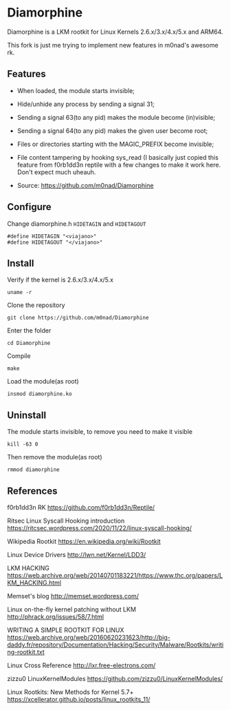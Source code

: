 Diamorphine
===========

Diamorphine is a LKM rootkit for Linux Kernels 2.6.x/3.x/4.x/5.x and ARM64.

This fork is just me trying to implement new features in m0nad's awesome rk.

Features
--

- When loaded, the module starts invisible;

- Hide/unhide any process by sending a signal 31;

- Sending a signal 63(to any pid) makes the module become (in)visible;

- Sending a signal 64(to any pid) makes the given user become root;

- Files or directories starting with the MAGIC_PREFIX become invisible;

- File content tampering by hooking sys_read (I basically just copied this feature from f0rb1dd3n reptile with a few changes to make it work here. Don't expect much uheauh.  

- Source: https://github.com/m0nad/Diamorphine

Configure
--

Change diamorphine.h `HIDETAGIN` and `HIDETAGOUT`  

```
#define HIDETAGIN "<viajano>"
#define HIDETAGOUT "</viajano>"
```
Install
--

Verify if the kernel is 2.6.x/3.x/4.x/5.x
```
uname -r
```

Clone the repository
```
git clone https://github.com/m0nad/Diamorphine
```

Enter the folder
```
cd Diamorphine
```

Compile
```
make
```

Load the module(as root)
```
insmod diamorphine.ko
```

Uninstall
--

The module starts invisible, to remove you need to make it visible
```
kill -63 0
```

Then remove the module(as root)
```
rmmod diamorphine
```

References
--
f0rb1dd3n RK 
https://github.com/f0rb1dd3n/Reptile/

Ritsec Linux Syscall Hooking introduction
https://ritcsec.wordpress.com/2020/11/22/linux-syscall-hooking/

Wikipedia Rootkit
https://en.wikipedia.org/wiki/Rootkit

Linux Device Drivers
http://lwn.net/Kernel/LDD3/

LKM HACKING
https://web.archive.org/web/20140701183221/https://www.thc.org/papers/LKM_HACKING.html

Memset's blog
http://memset.wordpress.com/

Linux on-the-fly kernel patching without LKM
http://phrack.org/issues/58/7.html

WRITING A SIMPLE ROOTKIT FOR LINUX
https://web.archive.org/web/20160620231623/http://big-daddy.fr/repository/Documentation/Hacking/Security/Malware/Rootkits/writing-rootkit.txt

Linux Cross Reference
http://lxr.free-electrons.com/

zizzu0 LinuxKernelModules
https://github.com/zizzu0/LinuxKernelModules/

Linux Rootkits: New Methods for Kernel 5.7+
https://xcellerator.github.io/posts/linux_rootkits_11/
